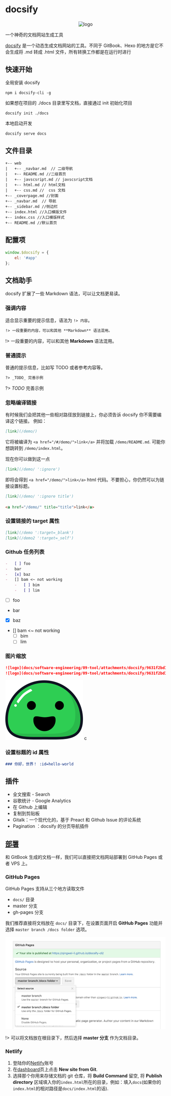 # docsify

<div align="center">
  <img src="https://docsify.js.org/_media/icon.svg" width="100" alt="logo" align="center">
</div>

一个神奇的文档网站生成工具

[docsify](https://docsify.js.org/#/) 是一个动态生成文档网站的工具。不同于 GitBook、Hexo 的地方是它不会生成将 .md 转成 .html 文件，所有转换工作都是在运行时进行

## 快速开始

全局安装 docsify

```shell
npm i docsify-cli -g
```

如果想在项目的 ./docs 目录里写文档，直接通过 init 初始化项目

```shell
docsify init ./docs
```

本地启动开发

```shell
docsify serve docs
```

## 文件目录

```shell
+-- web
|   +-- _navbar.md  // 二级导航
|   +-- README.md //二级首页
|   +-- javscsript.md // javscsript文档
|   +-- html.md // html文档
|   +-- css.md //  css 文档
+-- _coverpage.md //封面
+-- _navbar.md  // 导航
+-- _sidebar.md //侧边栏
+-- index.html //入口模版文件
+-- index.css //入口模版样式
+-- README.md //默认首页
```

## 配置项

```javascript
window.$docsify = {
    el: '#app'
};
```

## 文档助手

docsify 扩展了一些 Markdown 语法，可以让文档更易读。

### 强调内容

适合显示重要的提示信息，语法为 `!> 内容`。

```markdown
!> 一段重要的内容，可以和其他 **Markdown** 语法混用。
```

!> 一段重要的内容，可以和其他 **Markdown** 语法混用。

### 普通提示

普通的提示信息，比如写 TODO 或者参考内容等。

```markdown
?> _TODO_ 完善示例
```

?> _TODO_ 完善示例

### 忽略编译链接

有时候我们会把其他一些相对路径放到链接上，你必须告诉 docsify 你不需要编译这个链接。 例如：

```md
[link](/demo/)
```

它将被编译为 `<a href="/#/demo/">link</a>` 并将加载 `/demo/README.md`. 可能你想跳转到 `/demo/index.html`。

现在你可以做到这一点

```md
[link](/demo/ ':ignore')
```

即将会得到 `<a href="/demo/">link</a>` html 代码。不要担心，你仍然可以为链接设置标题。

```md
[link](/demo/ ':ignore title')

<a href="/demo/" title="title">link</a>
```

### 设置链接的 target 属性

```md
[link](/demo ':target=_blank')
[link](/demo2 ':target=_self')
```

### Github 任务列表

```md
-   [ ] foo
-   bar
-   [x] baz
-   [] bam <~ not working
    -   [ ] bim
    -   [ ] lim
```

-   [ ] foo
-   bar
-   [x] baz
-   [] bam <~ not working
    -   [ ] bim
    -   [ ] lim

### 图片缩放

```md
![logo](docs/software-engineering/09-tool/attachments/docsify/9631f2bd18c54ddd6dbe631ea48d722c_MD5.svg ':size=50x100')
![logo](docs/software-engineering/09-tool/attachments/docsify/9631f2bd18c54ddd6dbe631ea48d722c_MD5.svg ':size=100')
```

![logo](docs/software-engineering/09-tool/attachments/docsify/9631f2bd18c54ddd6dbe631ea48d722c_MD5.svg ':size=50x100')
c

### 设置标题的 id 属性

```md
### 你好，世界！ :id=hello-world
```

## 插件

-   全文搜索 - Search
-   谷歌统计 - Google Analytics
-   在 Github 上编辑
-   复制到剪贴板
-   Gitalk：一个现代化的，基于 Preact 和 Github Issue 的评论系统
-   Pagination ：docsify 的分页导航插件

## [部署](https://docsify.js.org/#/zh-cn/deploy)

和 GitBook 生成的文档一样，我们可以直接把文档网站部署到 GitHub Pages 或者 VPS 上。

### GitHub Pages

GitHub Pages 支持从三个地方读取文件

-   `docs/` 目录
-   master 分支
-   gh-pages 分支

我们推荐直接将文档放在 `docs/` 目录下，在设置页面开启 **GitHub Pages** 功能并选择 `master branch /docs folder` 选项。

![github pages](docs/software-engineering/09-tool/img/docsify/gitpage.png)

!> 可以将文档放在根目录下，然后选择 **master 分支** 作为文档目录。

### Netlify

1.  登陆你的[Netlify](https://www.netlify.com/)账号
2.  在[dashboard](https://app.netlify.com/)页上点击 **New site from Git**.
3.  选择那个你用来存储文档的 git 仓库，将 **Build Command** 留空, 将 **Publish directory** 区域填入你的`index.html`所在的目录，例如：填入`docs`(如果你的`index.html`的相对路径是`docs/index.html`的话).

